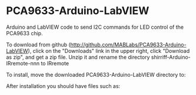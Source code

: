 PCA9633-Arduino-LabVIEW
=======================

Arduino and LabVIEW code to send I2C commands for LED control of the PCA9633 chip.

To download from github (http://github.com/MABLabs/PCA9633-Arduino-LabVIEW), click on the "Downloads" link in the upper right, click "Download as zip", and get a zip file.  Unzip it and rename the directory shirriff-Arduino-IRremote-nnn to IRremote

To install, move the downloaded PCA9633-Arduino-LabVIEW directory to:

After installation you should have files such as:

